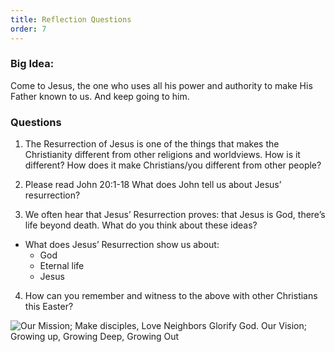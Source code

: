 ```yaml
---
title: Reflection Questions
order: 7
---
```


### Big Idea: 
Come to Jesus, the one who uses all his power and authority to make His Father known to us. And keep going to him.  

### Questions
1. The Resurrection of Jesus is one of the things that makes the Christianity different from other religions and worldviews. How is it different? How does it make Christians/you different from other people? 

2. Please read John 20:1-18 
What does John tell us about Jesus’ resurrection?

3. We often hear that Jesus’ Resurrection proves: that Jesus is God, there’s life beyond death. What do you think about these
 ideas?
 
  - What does Jesus’ Resurrection show us about:
    - God
    - Eternal life
    - Jesus 

4. How can you remember and witness to the above with other Christians this Easter?  




 



![Our Mission; Make disciples, Love Neighbors Glorify God. Our Vision; Growing up, Growing Deep, Growing Out](https://raw.githubusercontent.com/stgeorgeshurstville/bulletin/main/images/upload.JPG)
